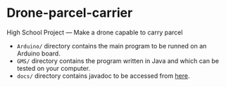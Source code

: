 # Drone-parcel-carrier
High School Project — Make a drone capable to carry parcel
* <code>Arduino/</code> directory contains the main program to be runned on an Arduino board.
* <code>GMS/</code> directory contains the program written in Java and which can be tested on your computer.
* <code>docs/</code> directory contains javadoc to be accessed from <a href="https://roytreo28.github.io/Drone-parcel-carrier/">here</a>.

